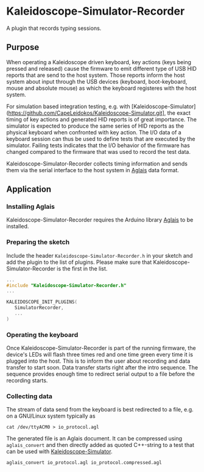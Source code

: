 # Kaleidoscope-Simulator-Recorder

A plugin that records typing sessions.

## Purpose

When operating a Kaleidoscope driven keyboard, key actions (keys being pressed and released) cause
the firmware to emit different type of USB HID reports that are send to the host system. Those reports inform the host system
about input through the USB devices (keyboard, boot-keyboard, mouse and absolute mouse) as which the keyboard registeres with the host system.

For simulation based integration testing, e.g. with [Kaleidoscope-Simulator](https://github.com/CapeLeidokos/Kaleidoscope-Simulator.git],
the exact timing of key actions and generated HID reports is of great importance. The simulator is expected to produce the same series of HID reports as the physical keyboard when confronted with key action. The I/O data of a keyboard session can thus be used to define tests that are executed by the simulator. Failing tests indicates that the I/O behavior of the firmware has changed compared to the firmware that was used to record the test data.

Kaleidoscope-Simulator-Recorder collects timing information and sends them via the serial interface to the host system in [Aglais](https://github.com/CapeLeidokos/Aglais.git) data format.

## Application

### Installing Aglais

Kaleidoscope-Simulator-Recorder requires the Arduino library [Aglais](https://github.com/CapeLeidokos/Aglais.git)
to be installed.

### Preparing the sketch

Include the header `Kaleidoscope-Simulator-Recorder.h` in your sketch and add the plugin to the list of plugins.
Please make sure that Kaleidoscope-Simulator-Recorder is the first in the list.

```cpp
...
#include "Kaleidoscope-Simulator-Recorder.h"
...

KALEIDOSCOPE_INIT_PLUGINS(
   SimulatorRecorder,
   ...
)
```

### Operating the keyboard

Once Kaleidoscope-Simulator-Recorder is part of the running firmware, the device's LEDs will flash three times red and one time green every time it is plugged into the host. This is to inform the user about recording and data transfer to start soon. Data transfer starts right after the intro sequence. The sequence provides enough time to redirect serial output to a file before the recording starts.

### Collecting data

The stream of data send from the keyboard is best redirected to a file, e.g. on a GNU/Linux system typically as

```
cat /dev/ttyACM0 > io_protocol.agl
```

The generated file is an Aglais document. It can be compressed using `aglais_convert`
and then directly added as quoted C++-string to a test that 
can be used with [Kaleidoscope-Simulator](https://github.com/CapeLeidokos/Kaleidoscope-Simulator.git).

```
aglais_convert io_protocol.agl io_protocol.compressed.agl
```
